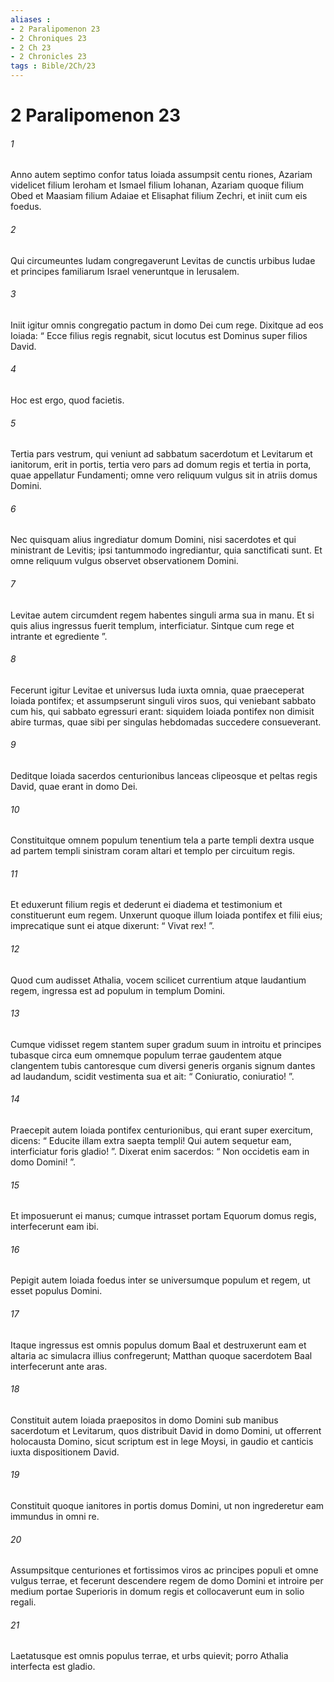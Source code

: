 ```yaml
---
aliases : 
- 2 Paralipomenon 23
- 2 Chroniques 23
- 2 Ch 23
- 2 Chronicles 23
tags : Bible/2Ch/23
---
```


# 2 Paralipomenon 23

###### 1
Anno autem septimo confor tatus Ioiada assumpsit centu riones, Azariam videlicet filium Ieroham et Ismael filium Iohanan, Azariam quoque filium Obed et Maasiam filium Adaiae et Elisaphat filium Zechri, et iniit cum eis foedus. 
###### 2
Qui circumeuntes Iudam congregaverunt Levitas de cunctis urbibus Iudae et principes familiarum Israel veneruntque in Ierusalem. 
###### 3
Iniit igitur omnis congregatio pactum in domo Dei cum rege. Dixitque ad eos Ioiada: “ Ecce filius regis regnabit, sicut locutus est Dominus super filios David. 
###### 4
Hoc est ergo, quod facietis. 
###### 5
Tertia pars vestrum, qui veniunt ad sabbatum sacerdotum et Levitarum et ianitorum, erit in portis, tertia vero pars ad domum regis et tertia in porta, quae appellatur Fundamenti; omne vero reliquum vulgus sit in atriis domus Domini. 
###### 6
Nec quisquam alius ingrediatur domum Domini, nisi sacerdotes et qui ministrant de Levitis; ipsi tantummodo ingrediantur, quia sanctificati sunt. Et omne reliquum vulgus observet observationem Domini. 
###### 7
Levitae autem circumdent regem habentes singuli arma sua in manu. Et si quis alius ingressus fuerit templum, interficiatur. Sintque cum rege et intrante et egrediente ”.
###### 8
Fecerunt igitur Levitae et universus Iuda iuxta omnia, quae praeceperat Ioiada pontifex; et assumpserunt singuli viros suos, qui veniebant sabbato cum his, qui sabbato egressuri erant: siquidem Ioiada pontifex non dimisit abire turmas, quae sibi per singulas hebdomadas succedere consueverant. 
###### 9
Deditque Ioiada sacerdos centurionibus lanceas clipeosque et peltas regis David, quae erant in domo Dei. 
###### 10
Constituitque omnem populum tenentium tela a parte templi dextra usque ad partem templi sinistram coram altari et templo per circuitum regis. 
###### 11
Et eduxerunt filium regis et dederunt ei diadema et testimonium et constituerunt eum regem. Unxerunt quoque illum Ioiada pontifex et filii eius; imprecatique sunt ei atque dixerunt: “ Vivat rex! ”.
###### 12
Quod cum audisset Athalia, vocem scilicet currentium atque laudantium regem, ingressa est ad populum in templum Domini. 
###### 13
Cumque vidisset regem stantem super gradum suum in introitu et principes tubasque circa eum omnemque populum terrae gaudentem atque clangentem tubis cantoresque cum diversi generis organis signum dantes ad laudandum, scidit vestimenta sua et ait: “ Coniuratio, coniuratio! ”.
###### 14
Praecepit autem Ioiada pontifex centurionibus, qui erant super exercitum, dicens: “ Educite illam extra saepta templi! Qui autem sequetur eam, interficiatur foris gladio! ”. Dixerat enim sacerdos: “ Non occidetis eam in domo Domini! ”. 
###### 15
Et imposuerunt ei manus; cumque intrasset portam Equorum domus regis, interfecerunt eam ibi.
###### 16
Pepigit autem Ioiada foedus inter se universumque populum et regem, ut esset populus Domini. 
###### 17
Itaque ingressus est omnis populus domum Baal et destruxerunt eam et altaria ac simulacra illius confregerunt; Matthan quoque sacerdotem Baal interfecerunt ante aras. 
###### 18
Constituit autem Ioiada praepositos in domo Domini sub manibus sacerdotum et Levitarum, quos distribuit David in domo Domini, ut offerrent holocausta Domino, sicut scriptum est in lege Moysi, in gaudio et canticis iuxta dispositionem David. 
###### 19
Constituit quoque ianitores in portis domus Domini, ut non ingrederetur eam immundus in omni re. 
###### 20
Assumpsitque centuriones et fortissimos viros ac principes populi et omne vulgus terrae, et fecerunt descendere regem de domo Domini et introire per medium portae Superioris in domum regis et collocaverunt eum in solio regali. 
###### 21
Laetatusque est omnis populus terrae, et urbs quievit; porro Athalia interfecta est gladio.

